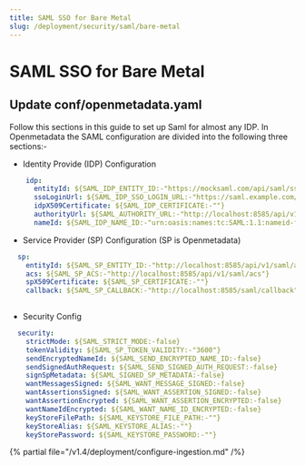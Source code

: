 ```yaml
---
title: SAML SSO for Bare Metal
slug: /deployment/security/saml/bare-metal
---
```


# SAML SSO for Bare Metal

## Update conf/openmetadata.yaml


Follow this sections in this guide to set up Saml for almost any IDP. In Openmetadata the SAML configuration
are divided into the following three sections:-

- Identity Provide (IDP) Configuration

```yaml
    idp:
      entityId: ${SAML_IDP_ENTITY_ID:-"https://mocksaml.com/api/saml/sso"}
      ssoLoginUrl: ${SAML_IDP_SSO_LOGIN_URL:-"https://saml.example.com/entityid"}
      idpX509Certificate: ${SAML_IDP_CERTIFICATE:-""}
      authorityUrl: ${SAML_AUTHORITY_URL:-"http://localhost:8585/api/v1/saml/login"}
      nameId: ${SAML_IDP_NAME_ID:-"urn:oasis:names:tc:SAML:1.1:nameid-format:emailAddress"}
```

- Service Provider (SP) Configuration (SP is Openmetadata)

```yaml
  sp:
    entityId: ${SAML_SP_ENTITY_ID:-"http://localhost:8585/api/v1/saml/acs"}
    acs: ${SAML_SP_ACS:-"http://localhost:8585/api/v1/saml/acs"}
    spX509Certificate: ${SAML_SP_CERTIFICATE:-""}
    callback: ${SAML_SP_CALLBACK:-"http://localhost:8585/saml/callback"}
  
```
- Security Config

```yaml
  security:
    strictMode: ${SAML_STRICT_MODE:-false}
    tokenValidity: ${SAML_SP_TOKEN_VALIDITY:-"3600"}
    sendEncryptedNameId: ${SAML_SEND_ENCRYPTED_NAME_ID:-false}
    sendSignedAuthRequest: ${SAML_SEND_SIGNED_AUTH_REQUEST:-false}
    signSpMetadata: ${SAML_SIGNED_SP_METADATA:-false}
    wantMessagesSigned: ${SAML_WANT_MESSAGE_SIGNED:-false}
    wantAssertionsSigned: ${SAML_WANT_ASSERTION_SIGNED:-false}
    wantAssertionEncrypted: ${SAML_WANT_ASSERTION_ENCRYPTED:-false}
    wantNameIdEncrypted: ${SAML_WANT_NAME_ID_ENCRYPTED:-false}
    keyStoreFilePath: ${SAML_KEYSTORE_FILE_PATH:-""}
    keyStoreAlias: ${SAML_KEYSTORE_ALIAS:-""}
    keyStorePassword: ${SAML_KEYSTORE_PASSWORD:-""}
```

{% partial file="/v1.4/deployment/configure-ingestion.md" /%}